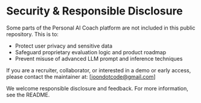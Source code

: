 # Security & Responsible Disclosure

Some parts of the Personal AI Coach platform are not included in this public repository. This is to:

- Protect user privacy and sensitive data
- Safeguard proprietary evaluation logic and product roadmap
- Prevent misuse of advanced LLM prompt and inference techniques

If you are a recruiter, collaborator, or interested in a demo or early access, please contact the maintainer at: [joondotcode@gmail.com]

We welcome responsible disclosure and feedback. For more information, see the README. 